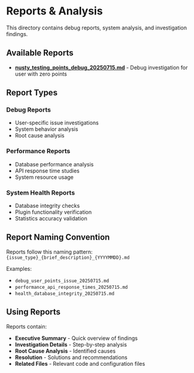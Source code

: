 # Reports & Analysis

This directory contains debug reports, system analysis, and investigation findings.

## Available Reports

- **[nusty_testing_points_debug_20250715.md](nusty_testing_points_debug_20250715.md)** - Debug investigation for user with zero points

## Report Types

### Debug Reports
- User-specific issue investigations
- System behavior analysis
- Root cause analysis

### Performance Reports
- Database performance analysis
- API response time studies
- System resource usage

### System Health Reports
- Database integrity checks
- Plugin functionality verification
- Statistics accuracy validation

## Report Naming Convention

Reports follow this naming pattern:
`{issue_type}_{brief_description}_{YYYYMMDD}.md`

Examples:
- `debug_user_points_issue_20250715.md`
- `performance_api_response_times_20250715.md`
- `health_database_integrity_20250715.md`

## Using Reports

Reports contain:
- **Executive Summary** - Quick overview of findings
- **Investigation Details** - Step-by-step analysis
- **Root Cause Analysis** - Identified causes
- **Resolution** - Solutions and recommendations
- **Related Files** - Relevant code and configuration files